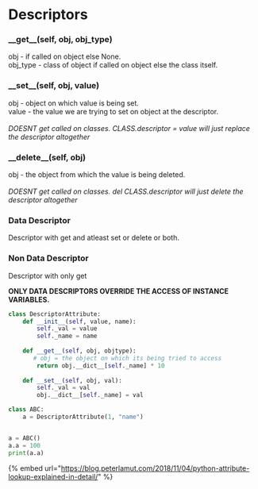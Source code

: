 # Descriptors

### \_\_get\_\_(self, obj, obj\_type)

obj - if called on object else None.\
obj\_type - class of object if called on object else the class itself.

### \_\_set\_\_(self, obj, value)

obj - object on which value is being set.\
value - the value we are trying to set on object at the descriptor.\
\
_DOESNT get called on classes. CLASS.descriptor = value will just replace the descriptor altogether_

### \_\_delete\_\_(self, obj)

obj - the object from which the value is being deleted.\
\
_DOESNT get called on classes. del CLASS.descriptor will just delete the descriptor altogether_

### Data Descriptor

Descriptor with get and atleast set or delete or both.

### Non Data Descriptor

Descriptor with only get

**ONLY DATA DESCRIPTORS OVERRIDE THE ACCESS OF INSTANCE VARIABLES.**

```python
class DescriptorAttribute:
    def __init__(self, value, name):
        self._val = value
        self._name = name
    
    def __get__(self, obj, objtype):
	   # obj = the object on which its being tried to access
        return obj.__dict__[self._name] * 10
    
    def __set__(self, obj, val):
        self._val = val
        obj.__dict__[self._name] = val

class ABC:
    a = DescriptorAttribute(1, "name")


a = ABC()
a.a = 100
print(a.a)
```

{% embed url="https://blog.peterlamut.com/2018/11/04/python-attribute-lookup-explained-in-detail/" %}
